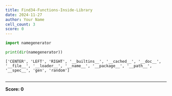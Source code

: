 ```yaml
---
title: Find34-Functions-Inside-Library
date: 2024-11-27
author: Your Name
cell_count: 3
score: 0
---
```


```python
import namegenerator
```


```python
print(dir(namegenerator))
```

    ['CENTER', 'LEFT', 'RIGHT', '__builtins__', '__cached__', '__doc__', '__file__', '__loader__', '__name__', '__package__', '__path__', '__spec__', 'gen', 'random']



```python

```


---
**Score: 0**
